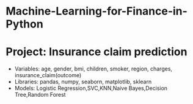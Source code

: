 # Machine-Learning-for-Finance-in-Python
# Project: Insurance claim prediction 
  - Variables: age, gender, bmi, children, smoker, region, charges, insurance_claim(outcome) 
  - Libraries: pandas, numpy, seaborn, matplotlib, sklearn
  - Models: Logistic Regression,SVC,KNN,Naive Bayes,Decision Tree,Random Forest 
